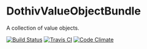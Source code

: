 DothivValueObjectBundle
=================

A collection of value objects.

[![Build Status](http://jenkins.tld.hiv:8080/job/DothivValueObjectBundle/badge/icon)](http://jenkins.tld.hiv:8080/job/DothivValueObjectBundle/) [![Travis CI](https://travis-ci.org/dothiv/DothivValueObjectBundle.svg?branch=master)](https://travis-ci.org/dothiv/DothivValueObjectBundle) [![Code Climate](https://codeclimate.com/github/dothiv/DothivValueObjectBundle/badges/gpa.svg)](https://codeclimate.com/github/dothiv/DothivValueObjectBundle)

